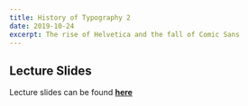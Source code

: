 ```yaml
---
title: History of Typography 2
date: 2019-10-24
excerpt: The rise of Helvetica and the fall of Comic Sans
---
```


## Lecture Slides

Lecture slides can be found [**here**](https://docs.google.com/presentation/d/1o9rFap61uCTLaIAPTDnQQOmIsMxUYXBIUYOScWvzD-s/edit?usp=sharing)
